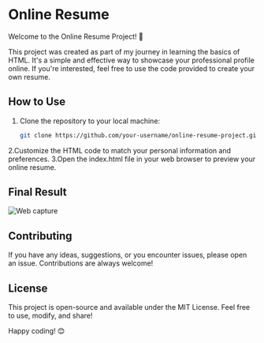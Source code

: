 # Online Resume

Welcome to the Online Resume Project! 🚀

This project was created as part of my journey in learning the basics of HTML. It's a simple and effective way to showcase your professional profile online. If you're interested, feel free to use the code provided to create your own resume.

## How to Use

1. Clone the repository to your local machine:

   ```bash
   git clone https://github.com/your-username/online-resume-project.git
   ```

2.Customize the HTML code to match your personal information and preferences.
3.Open the index.html file in your web browser to preview your online resume.

## Final Result

![Web capture](https://github.com/hemantkrishnan4/Online_Resume/assets/96692095/bd183516-4438-462c-bc2a-2000abb2557c)

## Contributing

If you have any ideas, suggestions, or you encounter issues, please open an issue. Contributions are always welcome!

## License

This project is open-source and available under the MIT License. Feel free to use, modify, and share!

Happy coding! 😊
